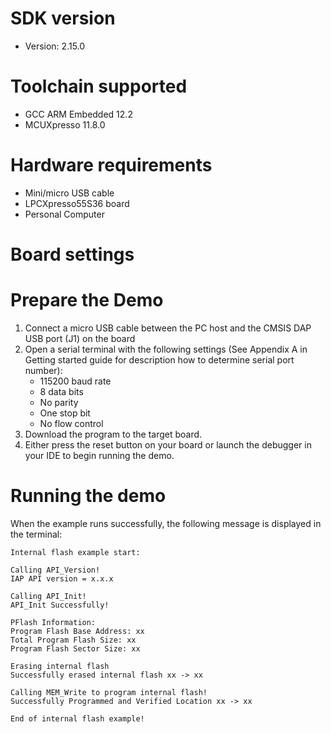 
SDK version
===========
- Version: 2.15.0

Toolchain supported
===================
- GCC ARM Embedded  12.2
- MCUXpresso  11.8.0

Hardware requirements
=====================
- Mini/micro USB cable
- LPCXpresso55S36 board
- Personal Computer

Board settings
==============

Prepare the Demo
================
1.  Connect a micro USB cable between the PC host and the CMSIS DAP USB port (J1) on the board
2.  Open a serial terminal with the following settings (See Appendix A in Getting started guide for description how to determine serial port number):
    - 115200 baud rate
    - 8 data bits
    - No parity
    - One stop bit
    - No flow control
3.  Download the program to the target board.
4.  Either press the reset button on your board or launch the debugger in your IDE to begin running the demo.

Running the demo
================

When the example runs successfully, the following message is displayed in the terminal:

```
Internal flash example start:

Calling API_Version!
IAP API version = x.x.x

Calling API_Init!
API_Init Successfully!

PFlash Information:
Program Flash Base Address: xx
Total Program Flash Size: xx
Program Flash Sector Size: xx

Erasing internal flash
Successfully erased internal flash xx -> xx

Calling MEM_Write to program internal flash!
Successfully Programmed and Verified Location xx -> xx

End of internal flash example!
```

